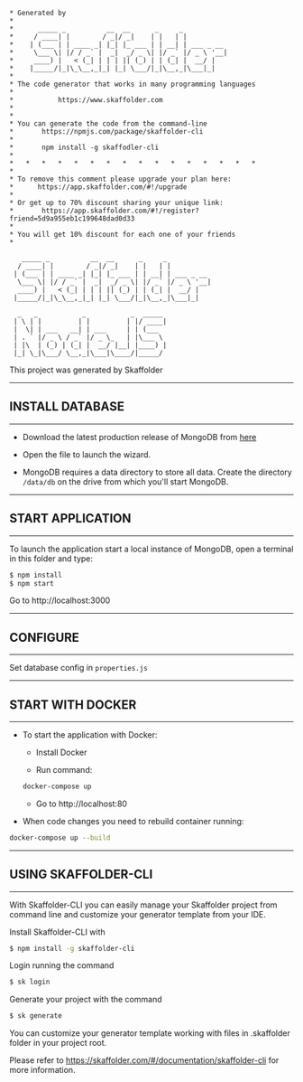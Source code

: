 ``` 
* Generated by
* 
*      _____ _          __  __      _     _
*     / ____| |        / _|/ _|    | |   | |
*    | (___ | | ____ _| |_| |_ ___ | | __| | ___ _ __
*     \___ \| |/ / _` |  _|  _/ _ \| |/ _` |/ _ \ '__|
*     ____) |   < (_| | | | || (_) | | (_| |  __/ |
*    |_____/|_|\_\__,_|_| |_| \___/|_|\__,_|\___|_|
*
* The code generator that works in many programming languages
*
*			https://www.skaffolder.com
*
*
* You can generate the code from the command-line
*       https://npmjs.com/package/skaffolder-cli
*
*       npm install -g skaffodler-cli
*
*   *   *   *   *   *   *   *   *   *   *   *   *   *   *   *
*
* To remove this comment please upgrade your plan here: 
*      https://app.skaffolder.com/#!/upgrade
*
* Or get up to 70% discount sharing your unique link:
*       https://app.skaffolder.com/#!/register?friend=5d9a955eb1c199648dad0d33
*
* You will get 10% discount for each one of your friends
* 
```


```
   _____ _          __  __      _     _           
  / ____| |        / _|/ _|    | |   | |          
 | (___ | | ____ _| |_| |_ ___ | | __| | ___ _ __ 
  \___ \| |/ / _` |  _|  _/ _ \| |/ _` |/ _ \ '__|
  ____) |   < (_| | | | || (_) | | (_| |  __/ |   
 |_____/|_|\_\__,_|_| |_| \___/|_|\__,_|\___|_|   

  _   _           _           _  _____ 
 | \ | |         | |         | |/ ____|
 |  \| | ___   __| | ___     | | (___  
 | . ` |/ _ \ / _` |/ _ \_   | |\___ \ 
 | |\  | (_) | (_| |  __/ |__| |____) |
 |_| \_|\___/ \__,_|\___|\____/|_____/ 
```

This project was generated by Skaffolder

--------------
## INSTALL DATABASE
--------------

* Download the latest production release of MongoDB from [here](https://www.mongodb.com/download-center?_ga=2.123194891.1822248697.1522395660-2086062422.1522395660#production)

* Open the file to launch the wizard.

* MongoDB requires a data directory to store all data. Create the directory `/data/db` on the drive from which you'll start MongoDB.

--------------
## START APPLICATION
--------------

To launch the application start a local instance of MongoDB, open a terminal in this folder and type:
``` bash
$ npm install
$ npm start
```

Go to http://localhost:3000

--------------
## CONFIGURE
--------------

Set database config in `properties.js`

--------------
## START WITH DOCKER
--------------

* To start the application with Docker:

    * Install Docker

    * Run command:
    ``` bash
    docker-compose up
    ```
    * Go to http://localhost:80


* When code changes you need to rebuild container running:
``` bash
docker-compose up --build
```

--------------
## USING SKAFFOLDER-CLI
--------------

With Skaffolder-CLI you can easily manage your Skaffolder project from command line and customize your generator template from your IDE.

Install Skaffolder-CLI with
``` bash
$ npm install -g skaffolder-cli
```

Login running the command
``` bash
$ sk login
```

Generate your project with the command
``` bash
$ sk generate
```

You can customize your generator template working with files in .skaffolder folder in your project root.

Please refer to https://skaffolder.com/#/documentation/skaffolder-cli for more information.
